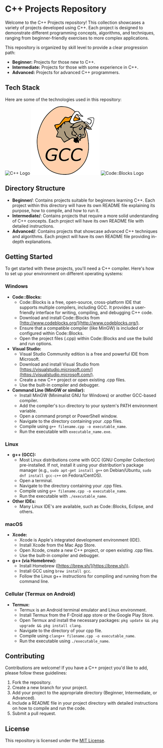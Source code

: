 # C++ Projects Repository

Welcome to the C++ Projects repository! This collection showcases a variety of projects developed using C++. Each project is designed to demonstrate different programming concepts, algorithms, and techniques, ranging from beginner-friendly exercises to more complex applications.

This repository is organized by skill level to provide a clear progression path:

* **Beginner:** Projects for those new to C++.
* **Intermediate:** Projects for those with some experience in C++.
* **Advanced:** Projects for advanced C++ programmers.

## Tech Stack

Here are some of the technologies used in this repository:

![C++ Logo](images/cpp_logo.png) ![GCC Logo](images/gcc_logo.png) ![Code::Blocks Logo](images/codeblocks_logo.png)

## Directory Structure

* **Beginner/**: Contains projects suitable for beginners learning C++. Each project within this directory will have its own README file explaining its purpose, how to compile, and how to run it.
* **Intermediate/**: Contains projects that require a more solid understanding of C++ concepts. Each project will have its own README file with detailed instructions.
* **Advanced/**: Contains projects that showcase advanced C++ techniques and algorithms. Each project will have its own README file providing in-depth explanations.

## Getting Started

To get started with these projects, you'll need a C++ compiler. Here's how to set up your environment on different operating systems:

### Windows

* **Code::Blocks:**
    * Code::Blocks is a free, open-source, cross-platform IDE that supports multiple compilers, including GCC. It provides a user-friendly interface for writing, compiling, and debugging C++ code.
    * Download and install Code::Blocks from [http://www.codeblocks.org/](http://www.codeblocks.org/).
    * Ensure that a compatible compiler (like MinGW) is included or configured within Code::Blocks.
    * Open the project files (.cpp) within Code::Blocks and use the build and run options.
* **Visual Studio:**
    * Visual Studio Community edition is a free and powerful IDE from Microsoft.
    * Download and install Visual Studio from [https://visualstudio.microsoft.com/](https://visualstudio.microsoft.com/).
    * Create a new C++ project or open existing .cpp files.
    * Use the built-in compiler and debugger.
* **Command Line (MinGW or similar):**
    * Install MinGW (Minimalist GNU for Windows) or another GCC-based compiler.
    * Add the compiler's `bin` directory to your system's PATH environment variable.
    * Open a command prompt or PowerShell window.
    * Navigate to the directory containing your .cpp files.
    * Compile using `g++ filename.cpp -o executable_name`.
    * Run the executable with `executable_name.exe`.

### Linux

* **g++ (GCC):**
    * Most Linux distributions come with GCC (GNU Compiler Collection) pre-installed. If not, install it using your distribution's package manager (e.g., `sudo apt-get install g++` on Debian/Ubuntu, `sudo dnf install gcc-c++` on Fedora/CentOS).
    * Open a terminal.
    * Navigate to the directory containing your .cpp files.
    * Compile using `g++ filename.cpp -o executable_name`.
    * Run the executable with `./executable_name`.
* **Other IDEs:**
    * Many Linux IDE's are available, such as Code::Blocks, Eclipse, and others.

### macOS

* **Xcode:**
    * Xcode is Apple's integrated development environment (IDE).
    * Install Xcode from the Mac App Store.
    * Open Xcode, create a new C++ project, or open existing .cpp files.
    * Use the built-in compiler and debugger.
* **g++ (via Homebrew):**
    * Install Homebrew ([https://brew.sh/](https://brew.sh/)).
    * Install GCC using `brew install gcc`.
    * Follow the Linux g++ instructions for compiling and running from the command line.

### Cellular (Termux on Android)

* **Termux:**
    * Termux is an Android terminal emulator and Linux environment.
    * Install Termux from the F-Droid app store or the Google Play Store.
    * Open Termux and install the necessary packages: `pkg update && pkg upgrade && pkg install clang`.
    * Navigate to the directory of your cpp file.
    * Compile using `clang++ filename.cpp -o executable_name`.
    * Run the executable using `./executable_name`.

## Contributing

Contributions are welcome! If you have a C++ project you'd like to add, please follow these guidelines:

1.  Fork the repository.
2.  Create a new branch for your project.
3.  Add your project to the appropriate directory (Beginner, Intermediate, or Advanced).
4.  Include a README file in your project directory with detailed instructions on how to compile and run the code.
5.  Submit a pull request.

## License

This repository is licensed under the [MIT License](LICENSE).
